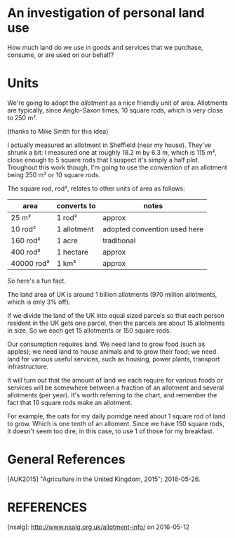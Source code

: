 # An investigation of personal land use

How much land do we use in goods and services that we purchase,
consume, or are used on our behalf?

# Units

We're going to adopt the _allotment_ as
a nice friendly unit of area.
Allotments are typically, since Anglo-Saxon times,
10 square rods, which is very close to 250 m².

(thanks to Mike Smith for this idea)

I actually measured an allotment in Sheffield (near my house).
They've shrunk a bit:
I measured one at roughly 18.2 m by 6.3 m,
which is 115 m²,
close enough to 5 square rods that I suspect it's simply a
half plot.
Troughout this work though,
I'm going to use the convention of an allotment being 250 m²
or 10 square rods.

The square rod, rod², relates to other units of area as follows:

| area       | converts to | notes                        |
|------------|-------------|------------------------------|
| 25 m²      | 1 rod²      | approx                       |
| 10 rod²    | 1 allotment | adopted convention used here |
| 160 rod²   | 1 acre      | traditional                  |
| 400 rod²   | 1 hectare   | approx                       |
| 40000 rod² | 1 km²       | approx                       |

So here's a fun fact.

The land area of UK is around 1 billion allotments
(970 million allotments, which is only 3% off).

If we divide the land of the UK into equal sized parcels
so that each person resident in the UK gets one parcel,
then the parcels are about 15 allotments in size.
So we each get 15 allotments or 150 square rods.

Our consumption requires land.
We need land to grow food (such as apples);
we need land to house animals and to grow their food;
we need land for various useful services, such as housing,
power plants, transport infrastructure.

It will turn out that the amount of land we each require for
various foods or services will be somewhere between
a fraction of an allotment and several allotments (per year).
It's worth referring to the chart, and remember the fact that 10
square rods make an allotment.

For example, the oats for my daily porridge need about
1 square rod of land to grow.
Which is one tenth of an alloment.
Since we have 150 square rods, it doesn't seem too dire,
in this case, to use 1 of those for my breakfast.

# General References

[AUK2015] "Agriculture in the United Kingdom, 2015"; 2016-05-26.


# REFERENCES

[nsalg]: http://www.nsalg.org.uk/allotment-info/ on 2016-05-12

